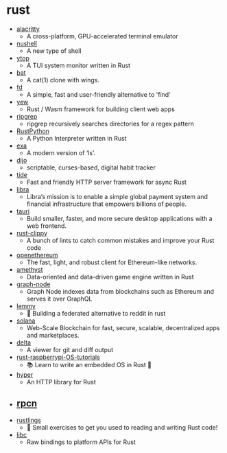 # rust
- [alacritty](https://github.com/alacritty/alacritty)
  - A cross-platform, GPU-accelerated terminal emulator
- [nushell](https://github.com/nushell/nushell)
  - A new type of shell
- [ytop](https://github.com/cjbassi/ytop)
  - A TUI system monitor written in Rust
- [bat](https://github.com/sharkdp/bat)
  - A cat(1) clone with wings.
- [fd](https://github.com/sharkdp/fd)
  - A simple, fast and user-friendly alternative to 'find'
- [yew](https://github.com/yewstack/yew)
  - Rust / Wasm framework for building client web apps
- [ripgrep](https://github.com/BurntSushi/ripgrep)
  - ripgrep recursively searches directories for a regex pattern
- [RustPython](https://github.com/RustPython/RustPython)
  - A Python Interpreter written in Rust
- [exa](https://github.com/ogham/exa)
  - A modern version of ‘ls’.
- [dijo](https://github.com/NerdyPepper/dijo)
  - scriptable, curses-based, digital habit tracker
- [tide](https://github.com/http-rs/tide)
  - Fast and friendly HTTP server framework for async Rust
- [libra](https://github.com/libra/libra)
  - Libra’s mission is to enable a simple global payment system and financial infrastructure that empowers billions of people.
- [tauri](https://github.com/tauri-apps/tauri)
  - Build smaller, faster, and more secure desktop applications with a web frontend.
- [rust-clippy](https://github.com/rust-lang/rust-clippy)
  - A bunch of lints to catch common mistakes and improve your Rust code
- [openethereum](https://github.com/openethereum/openethereum)
  - The fast, light, and robust client for Ethereum-like networks.
- [amethyst](https://github.com/amethyst/amethyst)
  - Data-oriented and data-driven game engine written in Rust
- [graph-node](https://github.com/graphprotocol/graph-node)
  - Graph Node indexes data from blockchains such as Ethereum and serves it over GraphQL
- [lemmy](https://github.com/LemmyNet/lemmy)
  - 🐀 Building a federated alternative to reddit in rust
- [solana](https://github.com/solana-labs/solana)
  - Web-Scale Blockchain for fast, secure, scalable, decentralized apps and marketplaces.
- [delta](https://github.com/dandavison/delta)
  - A viewer for git and diff output
- [rust-raspberrypi-OS-tutorials](https://github.com/rust-embedded/rust-raspberrypi-OS-tutorials)
  - 📚 Learn to write an embedded OS in Rust 🦀
- [hyper](https://github.com/hyperium/hyper)
  - An HTTP library for Rust
- [rpcn](https://github.com/RipleyTom/rpcn)
  - 
- [rustlings](https://github.com/rust-lang/rustlings)
  - 🦀 Small exercises to get you used to reading and writing Rust code!
- [libc](https://github.com/rust-lang/libc)
  - Raw bindings to platform APIs for Rust
